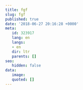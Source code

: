 ```yaml
---
title: fgf
slug: fgf
published: true
date: '2018-06-27 20:16:28 +0000'
meta:
   id: 323917
   lang: en
   langs:
   - en
   dir: ltr
   parents: []
seo:
   hidden: false
data:
   image: 
   quoted: []
---
```


